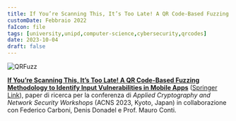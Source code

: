 ```yaml
---
title: If You’re Scanning This, It’s Too Late! A QR Code-Based Fuzzing Methodology to Identify Input Vulnerabilities in Mobile Apps
customDate: Febbraio 2022
faIcon: file
tags: [university,unipd,computer-science,cybersecurity,qrcodes]
date: 2023-10-04
draft: false
---
```


![QRFuzz](/images/portfolio/qrfuzz.png)

**[If You’re Scanning This, It’s Too Late! A QR Code-Based Fuzzing Methodology to Identify Input Vulnerabilities in Mobile Apps](https://github.com/spritz-group/QRFuzz)** ([Springer Link](https://doi.org/10.1007/978-3-031-41181-6_30)), paper di ricerca per la conferenza di _Applied Cryptography and Network Security Workshops_ (ACNS 2023, Kyoto, Japan) in collaborazione con Federico Carboni, Denis Donadel e Prof. Mauro Conti.